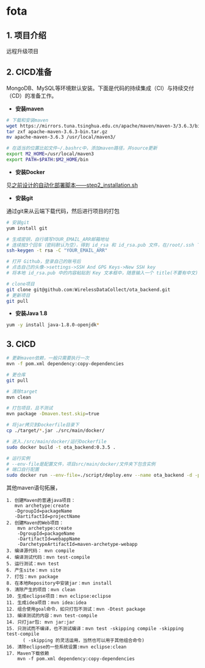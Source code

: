 # fota

## 1. 项目介绍
远程升级项目

## 2. CICD准备

MongoDB、MySQL等环境默认安装。下面是代码的持续集成（CI）与持续交付（CD）的准备工作。

* **安装maven**

```bash
# 下载和安装maven
wget https://mirrors.tuna.tsinghua.edu.cn/apache/maven/maven-3/3.6.3/binaries/apache-maven-3.6.3-bin.tar.gz
tar zxf apache-maven-3.6.3-bin.tar.gz
mv apache-maven-3.6.3 /usr/local/maven3/

# 在适当的位置比如文件~/.bashrc中，添加maven路径，并source更新
export M2_HOME=/usr/local/maven3
export PATH=$PATH:$M2_HOME/bin
```

* **安装Docker**

见[之前设计的自动化部署脚本——step2_installation.sh](https://github.com/Neyzoter/TestScript/blob/master/linux/auto_install4ruili/packonline/step2_installation.sh)

* **安装git**

通过git来从云端下载代码，然后进行项目的打包

```bash
# 安装git
yum install git

# 生成密钥，自行填写YOUR_EMAIL_ARR邮箱地址
# 连续按3个回车（密码默认为空），得到 id_rsa 和 id_rsa.pub 文件，在/root/.ssh 下说明生成成功
ssh-keygen -t rsa -C "YOUR_EMAIL_ARR"

# 打开 Github，登录自己的账号后
# 点击自己的头像->settings->SSH And GPG Keys->New SSH key
# 将本地 id_rsa.pub 中的内容粘贴到 Key 文本框中，随意输入一个 title(不要有中文)，点击 Add Key 即可

# clone项目
git clone git@github.com:WirelessDataCollect/ota_backend.git
# 更新项目
git pull
```

* **安装Java 1.8**

```bash
yum -y install java-1.8.0-openjdk*
```

## 3. CICD
```bash
# 更新maven依赖，一般只需要执行一次
mvn -f pom.xml dependency:copy-dependencies

# 更仓库
git pull

# 清除target
mvn clean

# 打包项目，且不测试
mvn package -Dmaven.test.skip=true

# 将jar拷贝到Dockerfile目录下
cp ./target/*.jar ./src/main/docker/

# 进入./src/main/docker/运行Dockerfile
sudo docker build -t ota_backend:0.3.5 .

# 运行实例
# --env-file是配置文件，项目src/main/docker/文件夹下包含实例
# 端口自行配置
sudo docker run --env-file=./script/deploy.env --name ota_backend -d -p 9090:9090 -p 9092:9099 ota_backend:0.3.5
```

其他maven语句拓展，

```
1. 创建Maven的普通java项目： 
   mvn archetype:create 
   -DgroupId=packageName 
   -DartifactId=projectName  
2. 创建Maven的Web项目：   
    mvn archetype:create 
    -DgroupId=packageName    
    -DartifactId=webappName 
    -DarchetypeArtifactId=maven-archetype-webapp    
3. 编译源代码： mvn compile 
4. 编译测试代码：mvn test-compile    
5. 运行测试：mvn test   
6. 产生site：mvn site   
7. 打包：mvn package   
8. 在本地Repository中安装jar：mvn install 
9. 清除产生的项目：mvn clean   
10. 生成eclipse项目：mvn eclipse:eclipse  
11. 生成idea项目：mvn idea:idea  
12. 组合使用goal命令，如只打包不测试：mvn -Dtest package   
13. 编译测试的内容：mvn test-compile  
14. 只打jar包: mvn jar:jar  
15. 只测试而不编译，也不测试编译：mvn test -skipping compile -skipping test-compile 
      ( -skipping 的灵活运用，当然也可以用于其他组合命令)  
16. 清除eclipse的一些系统设置:mvn eclipse:clean  
17. Maven下载依赖
    mvn -f pom.xml dependency:copy-dependencies
```